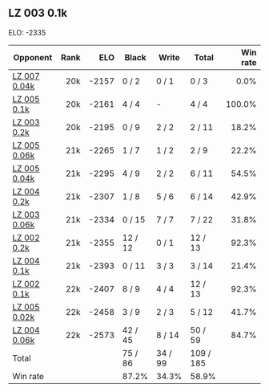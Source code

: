 ## LZ 003 0.1k ##

ELO: -2335

Opponent | Rank | ELO | Black | Write | Total | Win rate
---------|-----:|----:|-------|-------|-------|-------:
[LZ 007 0.04k](LZ%20007%200.04k.md) | 20k | -2157 | 0 / 2 | 0 / 1 | 0 / 3 | 0.0%
[LZ 005 0.1k](LZ%20005%200.1k.md) | 20k | -2161 | 4 / 4 | - | 4 / 4 | 100.0%
[LZ 003 0.2k](LZ%20003%200.2k.md) | 20k | -2195 | 0 / 9 | 2 / 2 | 2 / 11 | 18.2%
[LZ 005 0.06k](LZ%20005%200.06k.md) | 21k | -2265 | 1 / 7 | 1 / 2 | 2 / 9 | 22.2%
[LZ 005 0.04k](LZ%20005%200.04k.md) | 21k | -2295 | 4 / 9 | 2 / 2 | 6 / 11 | 54.5%
[LZ 004 0.2k](LZ%20004%200.2k.md) | 21k | -2307 | 1 / 8 | 5 / 6 | 6 / 14 | 42.9%
[LZ 003 0.06k](LZ%20003%200.06k.md) | 21k | -2334 | 0 / 15 | 7 / 7 | 7 / 22 | 31.8%
[LZ 002 0.2k](LZ%20002%200.2k.md) | 21k | -2355 | 12 / 12 | 0 / 1 | 12 / 13 | 92.3%
[LZ 004 0.1k](LZ%20004%200.1k.md) | 21k | -2393 | 0 / 11 | 3 / 3 | 3 / 14 | 21.4%
[LZ 002 0.1k](LZ%20002%200.1k.md) | 22k | -2407 | 8 / 9 | 4 / 4 | 12 / 13 | 92.3%
[LZ 005 0.02k](LZ%20005%200.02k.md) | 22k | -2458 | 3 / 9 | 2 / 3 | 5 / 12 | 41.7%
[LZ 004 0.06k](LZ%20004%200.06k.md) | 22k | -2573 | 42 / 45 | 8 / 14 | 50 / 59 | 84.7%
Total | | | 75 / 86 | 34 / 99 | 109 / 185 | 
Win rate| | | 87.2% | 34.3% | 58.9% | 
